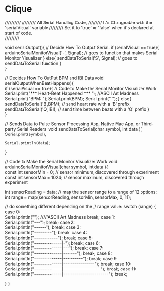 # Clique
//////////
/////////  All Serial Handling Code, 
/////////  It's Changeable with the 'serialVisual' variable
/////////  Set it to 'true' or 'false' when it's declared at start of code.  
/////////

void serialOutput(){   // Decide How To Output Serial. 
 if (serialVisual == true){  
     arduinoSerialMonitorVisual('-', Signal);   // goes to function that makes Serial Monitor Visualizer
 } else{
      sendDataToSerial('S', Signal);     // goes to sendDataToSerial function
 }        
}


//  Decides How To OutPut BPM and IBI Data
void serialOutputWhenBeatHappens(){    
 if (serialVisual == true){            //  Code to Make the Serial Monitor Visualizer Work
    Serial.print("*** Heart-Beat Happened *** ");  //ASCII Art Madness
    Serial.print("BPM: ");
    Serial.print(BPM);
    Serial.print("  ");
 } else{
        sendDataToSerial('B',BPM);   // send heart rate with a 'B' prefix
        sendDataToSerial('Q',IBI);   // send time between beats with a 'Q' prefix
 }   
}



//  Sends Data to Pulse Sensor Processing App, Native Mac App, or Third-party Serial Readers. 
void sendDataToSerial(char symbol, int data ){
    Serial.print(symbol);

    Serial.println(data);                
  }


//  Code to Make the Serial Monitor Visualizer Work
void arduinoSerialMonitorVisual(char symbol, int data ){    
  const int sensorMin = 0;      // sensor minimum, discovered through experiment
const int sensorMax = 1024;    // sensor maximum, discovered through experiment

  int sensorReading = data;
  // map the sensor range to a range of 12 options:
  int range = map(sensorReading, sensorMin, sensorMax, 0, 11);

  // do something different depending on the 
  // range value:
  switch (range) {
  case 0:     
    Serial.println("");     /////ASCII Art Madness
    break;
  case 1:   
    Serial.println("---");
    break;
  case 2:    
    Serial.println("------");
    break;
  case 3:    
    Serial.println("---------");
    break;
  case 4:   
    Serial.println("------------");
    break;
  case 5:   
    Serial.println("--------------|-");
    break;
  case 6:   
    Serial.println("--------------|---");
    break;
  case 7:   
    Serial.println("--------------|-------");
    break;
  case 8:  
    Serial.println("--------------|----------");
    break;
  case 9:    
    Serial.println("--------------|----------------");
    break;
  case 10:   
    Serial.println("--------------|-------------------");
    break;
  case 11:   
    Serial.println("--------------|-----------------------");
    break;
  
  } 
}
